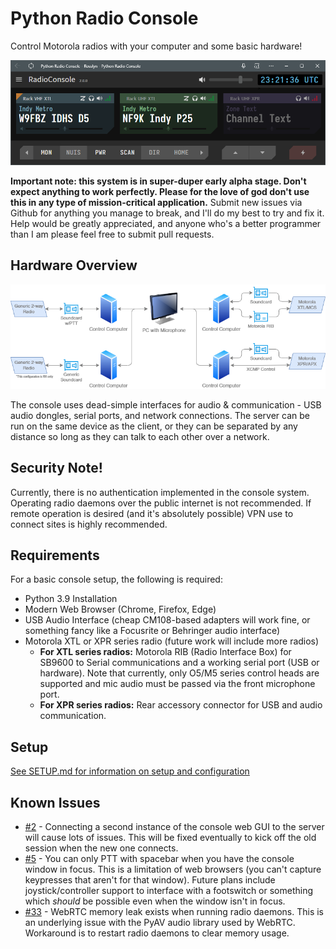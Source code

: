 # Python Radio Console
Control Motorola radios with your computer and some basic hardware!

![Console Screenshot](/media/screenshot-v2.png)

**Important note: this system is in super-duper early alpha stage. Don't expect anything to work perfectly. Please for the love of god don't use this in any type of mission-critical application.** Submit new issues via Github for anything you manage to break, and I'll do my best to try and fix it. Help would be greatly appreciated, and anyone who's a better programmer than I am please feel free to submit pull requests.

## Hardware Overview

![Hardware Block Diagram](/media/system-diagram-v2.drawio.png)

The console uses dead-simple interfaces for audio & communication - USB audio dongles, serial ports, and network connections. The server can be run on the same device as the client, or they can be separated by any distance so long as they can talk to each other over a network.

## Security Note!
Currently, there is no authentication implemented in the console system. Operating radio daemons over the public internet is not recommended. If remote operation is desired (and it's absolutely possible) VPN use to connect sites is highly recommended.

## Requirements
For a basic console setup, the following is required:
* Python 3.9 Installation
* Modern Web Browser (Chrome, Firefox, Edge)
* USB Audio Interface (cheap CM108-based adapters will work fine, or something fancy like a Focusrite or Behringer audio interface)
* Motorola XTL or XPR series radio (future work will include more radios)
   * **For XTL series radios:** Motorola RIB (Radio Interface Box) for SB9600 to Serial communications and a working serial port (USB or hardware). Note that currently, only O5/M5 series control heads are supported and mic audio must be passed via the front microphone port.
   * **For XPR series radios:** Rear accessory connector for USB and audio communication.

## Setup

[See SETUP.md for information on setup and configuration](https://github.com/W3AXL/python-radio-console/SETUP.md)

## Known Issues

* [#2](https://github.com/W3AXL/python-radio-console/issues/2) - Connecting a second instance of the console web GUI to the server will cause lots of issues. This will be fixed eventually to kick off the old session when the new one connects.
* [#5](https://github.com/W3AXL/python-radio-console/issues/5) - You can only PTT with spacebar when you have the console window in focus. This is a limitation of web browsers (you can't capture keypresses that aren't for that window). Future plans include joystick/controller support to interface with a footswitch or something which *should* be possible even when the window isn't in focus.
* [#33](https://github.com/W3AXL/python-radio-console/issues/33) - WebRTC memory leak exists when running radio daemons. This is an underlying issue with the PyAV audio library used by WebRTC. Workaround is to restart radio daemons to clear memory usage.